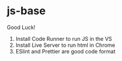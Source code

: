 # js-base
Good Luck!

1. Install Code Runner to run JS in the VS
2. Install Live Server to run html in Chrome
3. ESlint and Prettier are good code format